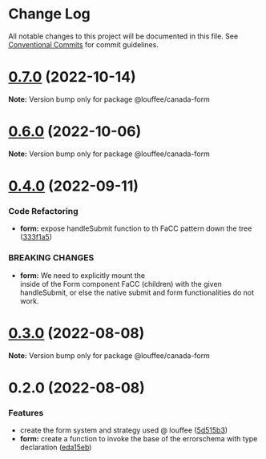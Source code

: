 # Change Log

All notable changes to this project will be documented in this file.
See [Conventional Commits](https://conventionalcommits.org) for commit guidelines.

# [0.7.0](https://github.com/louffee/canada-design-system/compare/v0.6.0...v0.7.0) (2022-10-14)

**Note:** Version bump only for package @louffee/canada-form





# [0.6.0](https://github.com/louffee/canada-design-system/compare/v0.5.0...v0.6.0) (2022-10-06)

**Note:** Version bump only for package @louffee/canada-form





# [0.4.0](https://github.com/louffee/canada-design-system/compare/v0.3.3...v0.4.0) (2022-09-11)


### Code Refactoring

* **form:** expose handleSubmit function to th FaCC pattern down the tree ([333f1a5](https://github.com/louffee/canada-design-system/commit/333f1a5e048928c23d605ebf080ab0be7c1c4e0d))


### BREAKING CHANGES

* **form:** We need to explicitly mount the <form> inside of the Form component FaCC (children)
with the given handleSubmit, or else the native submit and form functionalities do not work.





# [0.3.0](https://github.com/louffee/canada-design-system/compare/v0.2.0...v0.3.0) (2022-08-08)

**Note:** Version bump only for package @louffee/canada-form





# 0.2.0 (2022-08-08)


### Features

* create the form system and strategy used @ louffee ([5d515b3](https://github.com/louffee/canada-design-system/commit/5d515b32fd0a9c7320eaf1191f5d9d7be77ec495))
* **form:** create a function to invoke the base of the errorschema with type declaration ([eda15eb](https://github.com/louffee/canada-design-system/commit/eda15ebd09db62ee67e90f2751c23047d28f8dfb))
